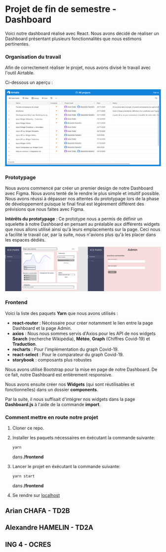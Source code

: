 # Projet de fin de semestre - Dashboard 

 Voici notre dashboard réalisé avec React. Nous avons décidé de réaliser un Dashboard présentant plusieurs fonctionnalités que nous estimons pertinentes. 

### Organisation du travail

Afin de correctement réaliser le projet, nous avons divisé le travail avec l'outil Airtable.

Ci-dessous un aperçu : 

![](Airtable.png)

### Prototypage

Nous avons commencé par créer un premier design de notre Dashboard avec Figma. Nous avons tenté de le rendre le plus simple et intuitif possible. Nous avons réussi à dépasser nos attentes du prototypage lors de la phase de développement puisque le final final est légérement différent des prévisions que nous faites avec Figma.

**Intérêts du prototypage** : Ce prototype nous a permis de définir un squelette à notre Dashboard en pensant au préalable aux différents widgets que nous allons utilisé ainsi qu'à leurs emplacements sur la page. Ceci nous a facilité le travail car, par la suite, nous n'avions plus qu'à les placer dans les espaces dédiés.

![](proto1.png)

### Frontend

Voici la liste des paquets **Yarn** que nous avons utilisés :

- **react-router** : Nécéssaire pour créer notamment le lien entre la page Dashboard et la page Admin.
- **axios** : Nous nous sommes servis d'Axios pour les API de nos widgets **Search** (recherche Wikipédia), **Météo**, **Graph** (Chiffres Covid-19) et **Traduction**.
- **recharts** : Pour l'implémentation du graph Covid-19.
- **react-select** : Pour le comparateur du graph Covid-19.
- **storybook** : composants plus robustes

Nous avons utilisé Bootstrap pour la mise en page de notre Dashboard. De ce fait, notre Dashboard est entièrement responsive.

Nous avons ensuite créer nos **Widgets** (qui sont réutilisables et fonctionnelles) dans un dossier **components**.

Par la suite, il nous suffisait d'intégrer nos widgets dans la page **Dashboard.js** à l'aide de la commande **import**.

### Comment mettre en route notre projet

1) Cloner ce repo.

2) Installer les paquets nécessaires en éxécutant la commande suivante:
    ``` bash
    yarn
    ``` 
    dans **/frontend**

3) Lancer le projet en éxécutant la commande suivante:
    ``` bash
    yarn start
    ``` 
    dans **/frontend**

4) Se rendre sur [localhost](http://localhost:3000/)

## Arian CHAFA - TD2B
## Alexandre HAMELIN - TD2A
## ING 4 - OCRES
